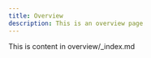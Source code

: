 ```yaml
---
title: Overview
description: This is an overview page
---
```


This is content in overview/_index.md
